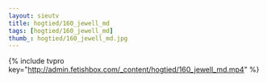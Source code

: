 ```yaml
--- 
layout: sieutv
title: hogtied/160_jewell_md
tags: [hogtied/160_jewell_md]
thumb_: hogtied/160_jewell_md.jpg
---
```

{% include tvpro key="http://admin.fetishbox.com/_content/hogtied/160_jewell_md.mp4" %} 
